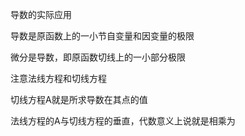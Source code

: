 导数的实际应用

导数是原函数上的一小节自变量和因变量的极限

微分是导数，即原函数切线上的一小部分极限


注意法线方程和切线方程

切线方程A就是所求导数在其点的值

法线方程的A与切线方程的垂直，代数意义上说就是相乘为